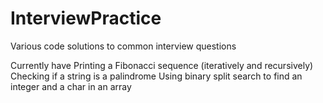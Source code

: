 # InterviewPractice
Various code solutions to common interview questions

Currently have
  Printing a Fibonacci sequence (iteratively and recursively)
  Checking if a string is a palindrome
  Using binary split search to find an integer and a char in an array
